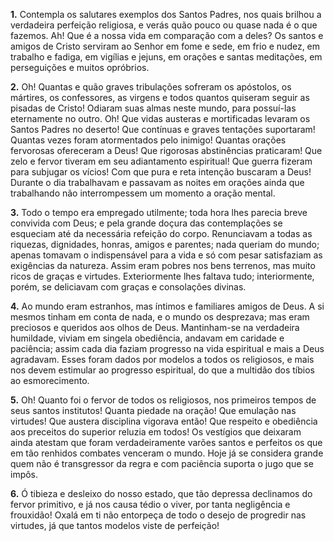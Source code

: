 **1.** Contempla os salutares exemplos dos Santos Padres, nos quais brilhou a verdadeira perfeição religiosa, e verás quão pouco ou quase nada é o que fazemos. Ah! Que é a nossa vida em comparação com a deles? Os santos e amigos de Cristo serviram ao Senhor em fome e sede, em frio e nudez, em trabalho e fadiga, em vigílias e jejuns, em orações e santas meditações, em perseguições e muitos opróbrios.

**2.** Oh! Quantas e quão graves tribulações sofreram os apóstolos, os mártires, os confessores, as virgens e todos quantos quiseram seguir as pisadas de Cristo! Odiaram suas almas neste mundo, para possuí-las eternamente no outro. Oh! Que vidas austeras e mortificadas levaram os Santos Padres no deserto! Que contínuas e graves tentações suportaram! Quantas vezes foram atormentados pelo inimigo! Quantas orações fervorosas ofereceram a Deus! Que rigorosas abstinências praticaram! Que zelo e fervor tiveram em seu adiantamento espiritual! Que guerra fizeram para subjugar os vícios! Com que pura e reta intenção buscaram a Deus! Durante o dia trabalhavam e passavam as noites em orações ainda que trabalhando não interrompessem um momento a oração mental.

**3.** Todo o tempo era empregado utilmente; toda hora lhes parecia breve convivida com Deus; e pela grande doçura das contemplações se esqueciam até da necessária refeição do corpo. Renunciavam a todas as riquezas, dignidades, honras, amigos e parentes; nada queriam do mundo; apenas tomavam o indispensável para a vida e só com pesar satisfaziam as exigências da natureza. Assim eram pobres nos bens terrenos, mas muito ricos de graças e virtudes. Exteriormente lhes faltava tudo; interiormente, porém, se deliciavam com graças e consolações divinas.

**4.** Ao mundo eram estranhos, mas íntimos e familiares amigos de Deus. A si mesmos tinham em conta de nada, e o mundo os desprezava; mas eram preciosos e queridos aos olhos de Deus. Mantinham-se na verdadeira humildade, viviam em singela obediência, andavam em caridade e paciência; assim cada dia faziam progresso na vida espiritual e mais a Deus agradavam. Esses foram dados por modelos a todos os religiosos, e mais nos devem estimular ao progresso espiritual, do que a multidão dos tíbios ao esmorecimento.

**5.** Oh! Quanto foi o fervor de todos os religiosos, nos primeiros tempos de seus santos institutos! Quanta piedade na oração! Que emulação nas virtudes! Que austera disciplina vigorava então! Que respeito e obediência aos preceitos do superior reluzia em todos! Os vestígios que deixaram ainda atestam que foram verdadeiramente varões santos e perfeitos os que em tão renhidos combates venceram o mundo. Hoje já se considera grande quem não é transgressor da regra e com paciência suporta o jugo que se impôs.

**6.** Ó tibieza e desleixo do nosso estado, que tão depressa declinamos do fervor primitivo, e já nos causa tédio o viver, por tanta negligência e frouxidão! Oxalá em ti não entorpeça de todo o desejo de progredir nas virtudes, já que tantos modelos viste de perfeição!


